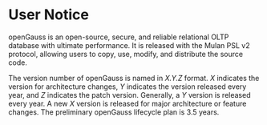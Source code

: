 # User Notice<a name="EN-US_TOPIC_0289899191"></a>

openGauss is an open-source, secure, and reliable relational OLTP database with ultimate performance. It is released with the Mulan PSL v2 protocol, allowing users to copy, use, modify, and distribute the source code.

The version number of openGauss is named in  _X.Y.Z_  format.  _X_  indicates the version for architecture changes,  _Y_  indicates the version released every year, and  _Z_  indicates the patch version. Generally, a  _Y_  version is released every year. A new  _X_  version is released for major architecture or feature changes. The preliminary openGauss lifecycle plan is 3.5 years.

